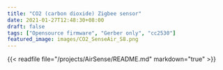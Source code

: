 ```yaml
---
title: "CO2 (carbon dioxide) Zigbee sensor"
date: 2021-01-27T12:48:30+08:00
draft: false
tags: ["Opensource firmware", "Gerber only", "cc2530"]
featured_image: images/CO2_SenseAir_S8.png
---
```

{{< readfile file="/projects/AirSense/README.md" markdown="true" >}}


